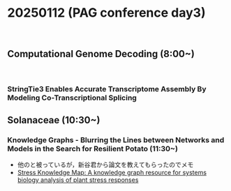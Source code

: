 # 20250112 (PAG conference day3)

&nbsp;

## Computational Genome Decoding (8:00~)

&nbsp;

### StringTie3 Enables Accurate Transcriptome Assembly By Modeling Co-Transcriptional Splicing




## Solanaceae (10:30~)

### Knowledge Graphs - Blurring the Lines between Networks and Models in the Search for Resilient Potato (11:30~)

- 他のと被っているが，新谷君から論文を教えてもらったのでメモ
- [Stress Knowledge Map: A knowledge graph resource for systems biology analysis of plant stress responses](https://doi.org/10.1016/j.xplc.2024.100920)

&nbsp;

&nbsp;

### 

